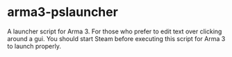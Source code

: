 # arma3-pslauncher
A launcher script for Arma 3. For those who prefer to edit text over clicking around a gui. You should start Steam before executing this script for Arma 3 to launch properly.
